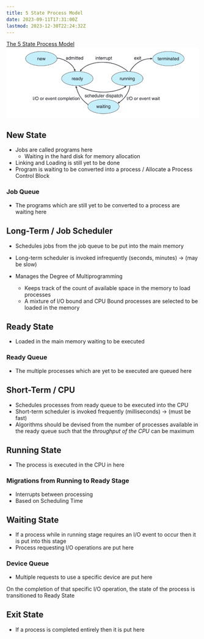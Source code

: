 ```yaml
---
title: 5 State Process Model
date: 2023-09-11T17:31:00Z
lastmod: 2023-12-30T22:24:32Z
---
```


[The 5 State Process Model](assets/Abraham-Silberschatz-Operating-System-Concepts-10th-2018-20230917173659-aljli44.pdf#page=147)\
​![](assets/Abraham-Silberschatz-Operating-System-Concepts-10th-2018-P147-20230917192548-20230917192548-97ae1i3.png)​

## New State

* Jobs are called programs here
  * Waiting in the hard disk for memory allocation
* Linking and Loading is still yet to be done
* Program is waiting to be converted into a process / Allocate a Process Control Block

### Job Queue

* The programs which are still yet to be converted to a process are waiting here

## Long-Term / Job Scheduler

* Schedules jobs from the job queue to be put into the main memory
* Long-term scheduler is invoked infrequently (seconds, minutes) <span>&rarr;</span> (may be slow)
* Manages the <span class="text-highlight">Degree of Multiprogramming</span>

  * Keeps track of the count of available space in the memory to load processes
  * A mixture of I/O bound and CPU Bound processes are selected to be loaded in the memory

## Ready State

* Loaded in the main memory waiting to be executed

### Ready Queue

* The multiple processes which are yet to be executed are queued here

## Short-Term / CPU

* Schedules processes from ready queue to be executed into the CPU
* Short-term scheduler is invoked frequently (milliseconds) <span>&rarr;</span> (must be fast)
* Algorithms should be devised from the number of processes available in the ready queue such that the *throughput of the CPU* can be maximum

## Running State

* The process is executed in the CPU in here

### Migrations from Running to Ready Stage

* Interrupts between processing
* Based on Scheduling Time

## Waiting State

* If a process while in running stage requires an I/O event to occur then it is put into this stage
* Process requesting I/O operations are put here

### Device Queue

* Multiple requests to use a specific device are put here

On the completion of that specific I/O operation, the state of the process is transitioned to Ready State

## Exit State

* If a process is completed entirely then it is put here
